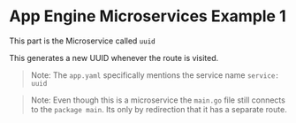 # App Engine Microservices Example 1

This part is the Microservice called `uuid`

This generates a new UUID whenever the route is visited.

> Note: The `app.yaml` specifically mentions the service name `service: uuid`

> Note: Even though this is a microservice the `main.go` file still connects to the `package main`. Its only by redirection that it has a separate route.